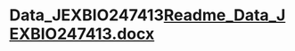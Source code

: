 # Data_JEXBIO247413[Readme_Data_JEXBIO247413.docx](https://github.com/user-attachments/files/17034535/Readme_Data_JEXBIO247413.docx)
